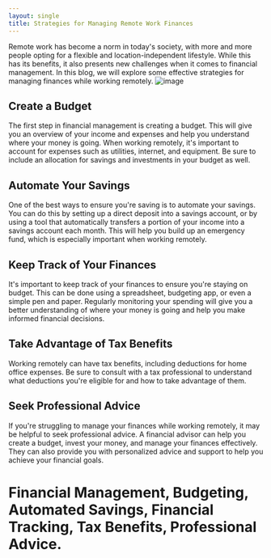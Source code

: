 ```yaml
---
layout: single
title: Strategies for Managing Remote Work Finances
---
```


Remote work has become a norm in today's society, with more and more people opting for a flexible and location-independent lifestyle. While this has its benefits, it also presents new challenges when it comes to financial management. In this blog, we will explore some effective strategies for managing finances while working remotely.
![image](https://user-images.githubusercontent.com/124519041/216881017-3813c553-5bbd-4746-ba82-cfd081ccf98e.png)

## Create a Budget 

The first step in financial management is creating a budget. This will give you an overview of your income and expenses and help you understand where your money is going. When working remotely, it's important to account for expenses such as utilities, internet, and equipment. Be sure to include an allocation for savings and investments in your budget as well.

## Automate Your Savings 

One of the best ways to ensure you're saving is to automate your savings. You can do this by setting up a direct deposit into a savings account, or by using a tool that automatically transfers a portion of your income into a savings account each month. This will help you build up an emergency fund, which is especially important when working remotely.

## Keep Track of Your Finances 

It's important to keep track of your finances to ensure you're staying on budget. This can be done using a spreadsheet, budgeting app, or even a simple pen and paper. Regularly monitoring your spending will give you a better understanding of where your money is going and help you make informed financial decisions.

## Take Advantage of Tax Benefits 

Working remotely can have tax benefits, including deductions for home office expenses. Be sure to consult with a tax professional to understand what deductions you're eligible for and how to take advantage of them. 

## Seek Professional Advice 

If you're struggling to manage your finances while working remotely, it may be helpful to seek professional advice. A financial advisor can help you create a budget, invest your money, and manage your finances effectively. They can also provide you with personalized advice and support to help you achieve your financial goals.

# Financial Management, Budgeting, Automated Savings, Financial Tracking, Tax Benefits, Professional Advice. 
